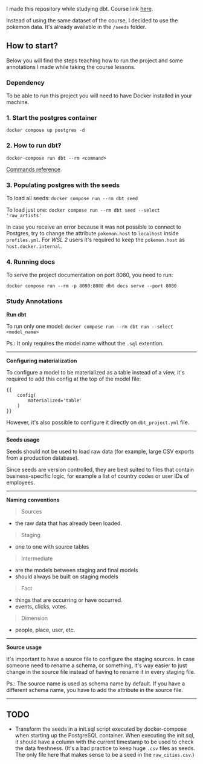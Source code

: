 I made this repository while studying dbt. Course link [here](https://courses.getdbt.com/courses/take/fundamentals/).

Instead of using the same dataset of the course, I decided to use the pokemon data. It's already available in the `/seeds` folder.

## How to start?

Below you will find the steps teaching how to run the project and some annotations I made while taking the course lessons.

### Dependency

To be able to run this project you will need to have Docker installed in your machine.

### 1. Start the postgres container

`docker compose up postgres -d`

### 2. How to run dbt?

`docker-compose run dbt --rm <command>`

[Commands reference](https://docs.getdbt.com/reference/dbt-commands).

### 3. Populating postgres with the seeds

To load all seeds: `docker compose run --rm dbt seed`

To load just one: `docker compose run --rm dbt seed --select 'raw_artists'`

In case you receive an error because it was not possible to connect to Postgres, try to change the attribute `pokemon.host` to `localhost` inside `profiles.yml`.
For *WSL 2* users it's required to keep the `pokemon.host` as `host.docker.internal`.

### 4. Running docs

To serve the project documentation on port 8080, you need to run:

`docker compose run --rm -p 8080:8080 dbt docs serve --port 8080`

### Study Annotations

**Run dbt**

To run only one model:
`docker compose run --rm dbt run --select <model_name>`

Ps.: It only requires the model name without the `.sql` extention.

---

**Configuring materialization**

To configure a model to be materialized as a table instead of a view, it's required to add this config at the top of the model file:
```
{{
    config(
        materialized='table'
    )
}}
```

However, it's also possible to configure it directly on `dbt_project.yml` file.

---

**Seeds usage**

Seeds should not be used to load raw data (for example, large CSV exports from a production database).

Since seeds are version controlled, they are best suited to files that contain business-specific logic, for example a list of country codes or user IDs of employees.

---

**Naming conventions**

> Sources

- the raw data that has already been loaded.

> Staging

- one to one with source tables

> Intermediate

- are the models between staging and final models
- should always be built on staging models

> Fact

- things that are occurring or have occurred.
- events, clicks, votes.

> Dimension

- people, place, user, etc.

---

**Source usage**

It's important to have a source file to configure the staging sources. In case someone need to rename a schema, or something, it's way easier to just change in the source file instead of having to rename it in every staging file.

Ps.: The source name is used as schema name by default. If you have a different schema name, you have to add the attribute in the source file.

---

## TODO

- Transform the seeds in a init.sql script executed by docker-compose when starting up the PostgreSQL container. When executing the init.sql, it should have a column with the current timestamp to be used to check the data freshness. (It's a bad practice to keep huge `.csv` files as seeds. The only file here that makes sense to be a seed in the `raw_cities.csv`.)
